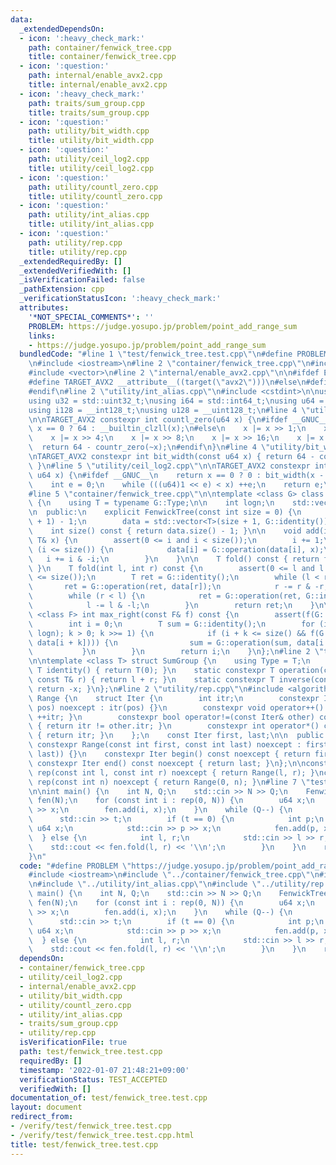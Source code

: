 ```yaml
---
data:
  _extendedDependsOn:
  - icon: ':heavy_check_mark:'
    path: container/fenwick_tree.cpp
    title: container/fenwick_tree.cpp
  - icon: ':question:'
    path: internal/enable_avx2.cpp
    title: internal/enable_avx2.cpp
  - icon: ':heavy_check_mark:'
    path: traits/sum_group.cpp
    title: traits/sum_group.cpp
  - icon: ':question:'
    path: utility/bit_width.cpp
    title: utility/bit_width.cpp
  - icon: ':question:'
    path: utility/ceil_log2.cpp
    title: utility/ceil_log2.cpp
  - icon: ':question:'
    path: utility/countl_zero.cpp
    title: utility/countl_zero.cpp
  - icon: ':question:'
    path: utility/int_alias.cpp
    title: utility/int_alias.cpp
  - icon: ':question:'
    path: utility/rep.cpp
    title: utility/rep.cpp
  _extendedRequiredBy: []
  _extendedVerifiedWith: []
  _isVerificationFailed: false
  _pathExtension: cpp
  _verificationStatusIcon: ':heavy_check_mark:'
  attributes:
    '*NOT_SPECIAL_COMMENTS*': ''
    PROBLEM: https://judge.yosupo.jp/problem/point_add_range_sum
    links:
    - https://judge.yosupo.jp/problem/point_add_range_sum
  bundledCode: "#line 1 \"test/fenwick_tree.test.cpp\"\n#define PROBLEM \"https://judge.yosupo.jp/problem/point_add_range_sum\"\
    \n#include <iostream>\n#line 2 \"container/fenwick_tree.cpp\"\n#include <cassert>\n\
    #include <vector>\n#line 2 \"internal/enable_avx2.cpp\"\n\n#ifdef ENABLE_AVX2\n\
    #define TARGET_AVX2 __attribute__((target(\"avx2\")))\n#else\n#define TARGET_AVX2\n\
    #endif\n#line 2 \"utility/int_alias.cpp\"\n#include <cstdint>\n\nusing i32 = std::int32_t;\n\
    using u32 = std::uint32_t;\nusing i64 = std::int64_t;\nusing u64 = std::uint64_t;\n\
    using i128 = __int128_t;\nusing u128 = __uint128_t;\n#line 4 \"utility/countl_zero.cpp\"\
    \n\nTARGET_AVX2 constexpr int countl_zero(u64 x) {\n#ifdef __GNUC__\n    return\
    \ x == 0 ? 64 : __builtin_clzll(x);\n#else\n    x |= x >> 1;\n    x |= x >> 2;\n\
    \    x |= x >> 4;\n    x |= x >> 8;\n    x |= x >> 16;\n    x |= x >> 32;\n  \
    \  return 64 - countr_zero(~x);\n#endif\n}\n#line 4 \"utility/bit_width.cpp\"\n\
    \nTARGET_AVX2 constexpr int bit_width(const u64 x) { return 64 - countl_zero(x);\
    \ }\n#line 5 \"utility/ceil_log2.cpp\"\n\nTARGET_AVX2 constexpr int ceil_log2(const\
    \ u64 x) {\n#ifdef __GNUC__\n    return x == 0 ? 0 : bit_width(x - 1);\n#else\n\
    \    int e = 0;\n    while (((u64)1 << e) < x) ++e;\n    return e;\n#endif\n}\n\
    #line 5 \"container/fenwick_tree.cpp\"\n\ntemplate <class G> class FenwickTree\
    \ {\n    using T = typename G::Type;\n\n    int logn;\n    std::vector<T> data;\n\
    \n  public:\n    explicit FenwickTree(const int size = 0) {\n        logn = ceil_log2(size\
    \ + 1) - 1;\n        data = std::vector<T>(size + 1, G::identity());\n    }\n\n\
    \    int size() const { return data.size() - 1; }\n\n    void add(int i, const\
    \ T& x) {\n        assert(0 <= i and i < size());\n        i += 1;\n        while\
    \ (i <= size()) {\n            data[i] = G::operation(data[i], x);\n         \
    \   i += i & -i;\n        }\n    }\n\n    T fold() const { return fold(0, size());\
    \ }\n    T fold(int l, int r) const {\n        assert(0 <= l and l <= r and r\
    \ <= size());\n        T ret = G::identity();\n        while (l < r) {\n     \
    \       ret = G::operation(ret, data[r]);\n            r -= r & -r;\n        }\n\
    \        while (r < l) {\n            ret = G::operation(ret, G::inverse(data[l]));\n\
    \            l -= l & -l;\n        }\n        return ret;\n    }\n\n    template\
    \ <class F> int max_right(const F& f) const {\n        assert(f(G::identity()));\n\
    \        int i = 0;\n        T sum = G::identity();\n        for (int k = (1 <<\
    \ logn); k > 0; k >>= 1) {\n            if (i + k <= size() && f(G::operation(sum,\
    \ data[i + k]))) {\n                sum = G::operation(sum, data[i += k]);\n \
    \           }\n        }\n        return i;\n    }\n};\n#line 2 \"traits/sum_group.cpp\"\
    \n\ntemplate <class T> struct SumGroup {\n    using Type = T;\n    static constexpr\
    \ T identity() { return T(0); }\n    static constexpr T operation(const T& l,\
    \ const T& r) { return l + r; }\n    static constexpr T inverse(const T& x) {\
    \ return -x; }\n};\n#line 2 \"utility/rep.cpp\"\n#include <algorithm>\n\nclass\
    \ Range {\n    struct Iter {\n        int itr;\n        constexpr Iter(const int\
    \ pos) noexcept : itr(pos) {}\n        constexpr void operator++() noexcept {\
    \ ++itr; }\n        constexpr bool operator!=(const Iter& other) const noexcept\
    \ { return itr != other.itr; }\n        constexpr int operator*() const noexcept\
    \ { return itr; }\n    };\n    const Iter first, last;\n\n  public:\n    explicit\
    \ constexpr Range(const int first, const int last) noexcept : first(first), last(std::max(first,\
    \ last)) {}\n    constexpr Iter begin() const noexcept { return first; }\n   \
    \ constexpr Iter end() const noexcept { return last; }\n};\n\nconstexpr Range\
    \ rep(const int l, const int r) noexcept { return Range(l, r); }\nconstexpr Range\
    \ rep(const int n) noexcept { return Range(0, n); }\n#line 7 \"test/fenwick_tree.test.cpp\"\
    \n\nint main() {\n    int N, Q;\n    std::cin >> N >> Q;\n    FenwickTree<SumGroup<u64>>\
    \ fen(N);\n    for (const int i : rep(0, N)) {\n        u64 x;\n        std::cin\
    \ >> x;\n        fen.add(i, x);\n    }\n    while (Q--) {\n        int t;\n  \
    \      std::cin >> t;\n        if (t == 0) {\n            int p;\n           \
    \ u64 x;\n            std::cin >> p >> x;\n            fen.add(p, x);\n      \
    \  } else {\n            int l, r;\n            std::cin >> l >> r;\n        \
    \    std::cout << fen.fold(l, r) << '\\n';\n        }\n    }\n    return 0;\n\
    }\n"
  code: "#define PROBLEM \"https://judge.yosupo.jp/problem/point_add_range_sum\"\n\
    #include <iostream>\n#include \"../container/fenwick_tree.cpp\"\n#include \"../traits/sum_group.cpp\"\
    \n#include \"../utility/int_alias.cpp\"\n#include \"../utility/rep.cpp\"\n\nint\
    \ main() {\n    int N, Q;\n    std::cin >> N >> Q;\n    FenwickTree<SumGroup<u64>>\
    \ fen(N);\n    for (const int i : rep(0, N)) {\n        u64 x;\n        std::cin\
    \ >> x;\n        fen.add(i, x);\n    }\n    while (Q--) {\n        int t;\n  \
    \      std::cin >> t;\n        if (t == 0) {\n            int p;\n           \
    \ u64 x;\n            std::cin >> p >> x;\n            fen.add(p, x);\n      \
    \  } else {\n            int l, r;\n            std::cin >> l >> r;\n        \
    \    std::cout << fen.fold(l, r) << '\\n';\n        }\n    }\n    return 0;\n}"
  dependsOn:
  - container/fenwick_tree.cpp
  - utility/ceil_log2.cpp
  - internal/enable_avx2.cpp
  - utility/bit_width.cpp
  - utility/countl_zero.cpp
  - utility/int_alias.cpp
  - traits/sum_group.cpp
  - utility/rep.cpp
  isVerificationFile: true
  path: test/fenwick_tree.test.cpp
  requiredBy: []
  timestamp: '2022-01-07 21:48:21+09:00'
  verificationStatus: TEST_ACCEPTED
  verifiedWith: []
documentation_of: test/fenwick_tree.test.cpp
layout: document
redirect_from:
- /verify/test/fenwick_tree.test.cpp
- /verify/test/fenwick_tree.test.cpp.html
title: test/fenwick_tree.test.cpp
---
```

